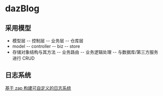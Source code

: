 # dazBlog

## 采用模型
- 模型层 -- 控制层 -- 业务层 -- 仓库层
- model -- controller -- biz -- store
- 存储对象结构与其方法 -- 业务路由 -- 业务逻辑处理 -- 与数据库/第三方服务进行 CRUD

## 日志系统
[基于 zap 构建可自定义的日志系统](./internal/pkg/log/README.md)
